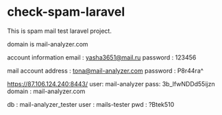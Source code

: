 # check-spam-laravel

This is spam mail test laravel project.

domain is mail-analyzer.com

account information
 email : yasha3651@mail.ru
 password : 123456
 
mail account
 address : tona@mail-analyzer.com
 password : P8r44ra^
 
 
https://87.106.124.240:8443/
user: mail-analyzer
pass: 3b_lfwNDDd55ijzn
domain : mail-analyzer.com


db : mail-analyzer_tester
user : mails-tester
pwd : ?Btek510
 
